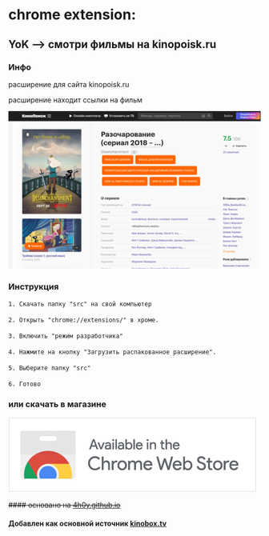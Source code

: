# chrome extension:

##  YoK --> смотри фильмы на kinopoisk.ru

### Инфо

расширение для сайта kinopoisk.ru

расширение находит ссылки на фильм

![preview: YoK --> смотри фильмы на kinopoisk.ru ](https://github.com/mrzlab630/chrome-extension-YoK/blob/main/docs/imgs/preview.png?raw=true)


### Инструкция

    1. Скачать папку "src" на свой компьютер
    
    2. Открыть "chrome://extensions/" в хроме.
    
    3. Включить "режим разработчика"
    
    4. Нажмите на кнопку "Загрузить распакованное расширение".
    
    5. Выберите папку "src"
    
    6. Готово


### или скачать в магазине

[![link to crome store](https://github.com/mrzlab630/chrome-extension-YoK/blob/main/docs/imgs/inGoogleWebstore.png?raw=true)](https://chrome.google.com/webstore/detail/yok-%3E-%D1%81%D0%BC%D0%BE%D1%82%D1%80%D0%B8-online/lbjbjjbpoklpnfojihndajaihedjciee?hl=ru&authuser=0)


~~#### основано на  [4h0y.github.io](https://github.com/4h0y/4h0y.github.io)~~

#### Добавлен как основной источник [kinobox.tv](https://kinobox.tv/docs/api/)